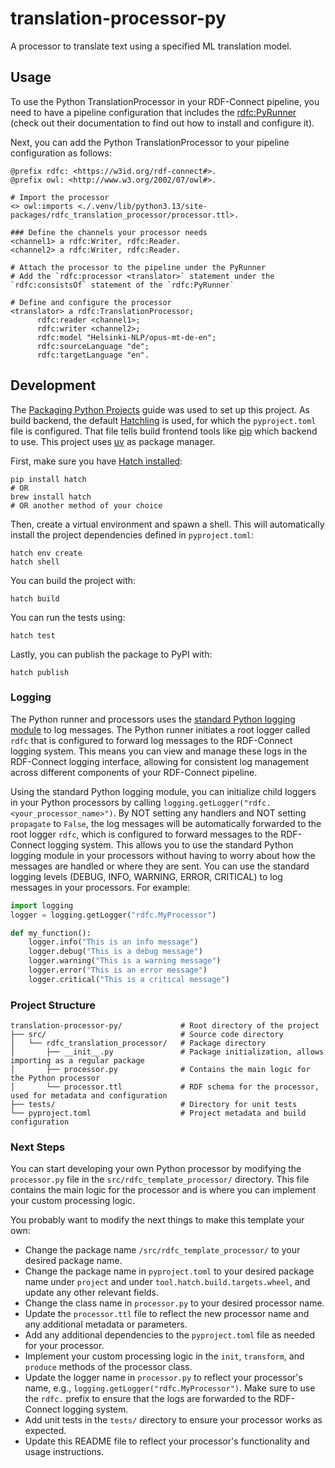# translation-processor-py

A processor to translate text using a specified ML translation model.

## Usage

To use the Python TranslationProcessor in your RDF-Connect pipeline, you need to have a pipeline configuration that includes the [rdfc:PyRunner](https://github.com/rdf-connect/py-runner) (check out their documentation to find out how to install and configure it).

Next, you can add the Python TranslationProcessor to your pipeline configuration as follows:

```turtle
@prefix rdfc: <https://w3id.org/rdf-connect#>.
@prefix owl: <http://www.w3.org/2002/07/owl#>.

# Import the processor
<> owl:imports <./.venv/lib/python3.13/site-packages/rdfc_translation_processor/processor.ttl>.

### Define the channels your processor needs
<channel1> a rdfc:Writer, rdfc:Reader.
<channel2> a rdfc:Writer, rdfc:Reader.

# Attach the processor to the pipeline under the PyRunner
# Add the `rdfc:processor <translator>` statement under the `rdfc:consistsOf` statement of the `rdfc:PyRunner`

# Define and configure the processor
<translator> a rdfc:TranslationProcessor;
      rdfc:reader <channel1>;
      rdfc:writer <channel2>;
      rdfc:model "Helsinki-NLP/opus-mt-de-en";
      rdfc:sourceLanguage "de";
      rdfc:targetLanguage "en".
```

## Development

The [Packaging Python Projects](https://packaging.python.org/en/latest/tutorials/packaging-projects/) guide was used to set up this project.
As build backend, the default [Hatchling](https://hatch.pypa.io/latest/) is used, for which the `pyproject.toml` file is configured.
That file tells build frontend tools like [pip](https://pip.pypa.io/en/stable/) which backend to use.
This project uses [uv](https://docs.astral.sh/uv/) as package manager.

First, make sure you have [Hatch installed](https://hatch.pypa.io/latest/install/):

```shell
pip install hatch
# OR
brew install hatch
# OR another method of your choice
```

Then, create a virtual environment and spawn a shell. This will automatically install the project dependencies defined in `pyproject.toml`:

```shell
hatch env create
hatch shell
```

You can build the project with:

```shell
hatch build
```

You can run the tests using:

```shell
hatch test
```

Lastly, you can publish the package to PyPI with:

```shell
hatch publish
```


### Logging

The Python runner and processors uses the [standard Python logging module](https://docs.python.org/3/library/logging.html) to log messages.
The Python runner initiates a root logger called `rdfc` that is configured to forward log messages to the RDF-Connect logging system.
This means you can view and manage these logs in the RDF-Connect logging interface, allowing for consistent log management across different components of your RDF-Connect pipeline.

Using the standard Python logging module, you can initialize child loggers in your Python processors by calling `logging.getLogger("rdfc.<your_processor_name>")`.
By NOT setting any handlers and NOT setting `propagate` to `False`, the log messages will be automatically forwarded to the root logger `rdfc`, which is configured to forward messages to the RDF-Connect logging system.
This allows you to use the standard Python logging module in your processors without having to worry about how the messages are handled or where they are sent.
You can use the standard logging levels (DEBUG, INFO, WARNING, ERROR, CRITICAL) to log messages in your processors. For example:

```python
import logging
logger = logging.getLogger("rdfc.MyProcessor")

def my_function():
    logger.info("This is an info message")
    logger.debug("This is a debug message")
    logger.warning("This is a warning message")
    logger.error("This is an error message")
    logger.critical("This is a critical message")
```


### Project Structure

```
translation-processor-py/             # Root directory of the project
├── src/                              # Source code directory
│   └── rdfc_translation_processor/   # Package directory
│       ├── __init__.py               # Package initialization, allows importing as a regular package
│       ├── processor.py              # Contains the main logic for the Python processor
│       └── processor.ttl             # RDF schema for the processor, used for metadata and configuration
├── tests/                            # Directory for unit tests
└── pyproject.toml                    # Project metadata and build configuration
```


### Next Steps

You can start developing your own Python processor by modifying the `processor.py` file in the `src/rdfc_template_processor/` directory.
This file contains the main logic for the processor and is where you can implement your custom processing logic.

You probably want to modify the next things to make this template your own:
- Change the package name `/src/rdfc_template_processor/` to your desired package name.
- Change the package name in `pyproject.toml` to your desired package name under `project` and under `tool.hatch.build.targets.wheel`, and update any other relevant fields.
- Change the class name in `processor.py` to your desired processor name.
- Update the `processor.ttl` file to reflect the new processor name and any additional metadata or parameters.
- Add any additional dependencies to the `pyproject.toml` file as needed for your processor.
- Implement your custom processing logic in the `init`, `transform`, and `produce` methods of the processor class.
- Update the logger name in `processor.py` to reflect your processor's name, e.g., `logging.getLogger("rdfc.MyProcessor")`. Make sure to use the `rdfc.` prefix to ensure that the logs are forwarded to the RDF-Connect logging system.
- Add unit tests in the `tests/` directory to ensure your processor works as expected.
- Update this README file to reflect your processor's functionality and usage instructions.